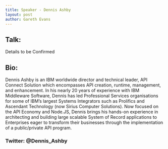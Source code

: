 ```yaml
---
title: Speaker - Dennis Ashby
layout: post
author: Gareth Evans
---
```


## Talk:

Details to be Confirmed
  
## Bio:
 
Dennis Ashby is an IBM worldwide director and technical leader, API Connect Solution which encompasses API creation, runtime, management, and enhancement. In his nearly 20 years of experience with IBM Middleware Software, Dennis has led Professional Services organisations for some of IBM’s largest Systems Integrators such as Prolifics and Ascendant Technology (now Sirius Computer Solutions).  Now focused on the API Economy and Node.JS, Dennis brings his hands-on experience in architecting and building large scalable System of Record applications to Enterprises eager to transform their businesses through the implementation of a public/private API program. 

### Twitter: @Dennis_Ashby
